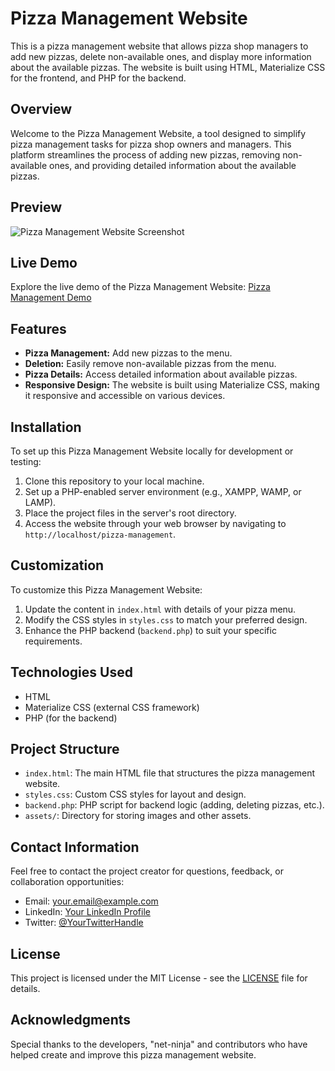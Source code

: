 # Pizza Management Website

This is a pizza management website that allows pizza shop managers to add new pizzas, delete non-available ones, and display more information about the available pizzas. The website is built using HTML, Materialize CSS for the frontend, and PHP for the backend.

## Overview

Welcome to the Pizza Management Website, a tool designed to simplify pizza management tasks for pizza shop owners and managers. This platform streamlines the process of adding new pizzas, removing non-available ones, and providing detailed information about the available pizzas.

## Preview

![Pizza Management Website Screenshot](screenshot.png)

## Live Demo

Explore the live demo of the Pizza Management Website: [Pizza Management Demo](https://www.example.com)

## Features

- **Pizza Management:** Add new pizzas to the menu.
- **Deletion:** Easily remove non-available pizzas from the menu.
- **Pizza Details:** Access detailed information about available pizzas.
- **Responsive Design:** The website is built using Materialize CSS, making it responsive and accessible on various devices.

## Installation

To set up this Pizza Management Website locally for development or testing:

1. Clone this repository to your local machine.
2. Set up a PHP-enabled server environment (e.g., XAMPP, WAMP, or LAMP).
3. Place the project files in the server's root directory.
4. Access the website through your web browser by navigating to `http://localhost/pizza-management`.

## Customization

To customize this Pizza Management Website:

1. Update the content in `index.html` with details of your pizza menu.
2. Modify the CSS styles in `styles.css` to match your preferred design.
3. Enhance the PHP backend (`backend.php`) to suit your specific requirements.

## Technologies Used

- HTML
- Materialize CSS (external CSS framework)
- PHP (for the backend)

## Project Structure

- `index.html`: The main HTML file that structures the pizza management website.
- `styles.css`: Custom CSS styles for layout and design.
- `backend.php`: PHP script for backend logic (adding, deleting pizzas, etc.).
- `assets/`: Directory for storing images and other assets.

## Contact Information

Feel free to contact the project creator for questions, feedback, or collaboration opportunities:

- Email: your.email@example.com
- LinkedIn: [Your LinkedIn Profile](https://www.linkedin.com/in/yourprofile)
- Twitter: [@YourTwitterHandle](https://twitter.com/yourtwitterhandle)

## License

This project is licensed under the MIT License - see the [LICENSE](LICENSE) file for details.

## Acknowledgments

Special thanks to the developers, "net-ninja" and contributors who have helped create and improve this pizza management website.
